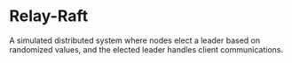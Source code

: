 # Relay-Raft
A simulated distributed system where nodes elect a leader based on randomized values, and the elected leader handles client communications.
